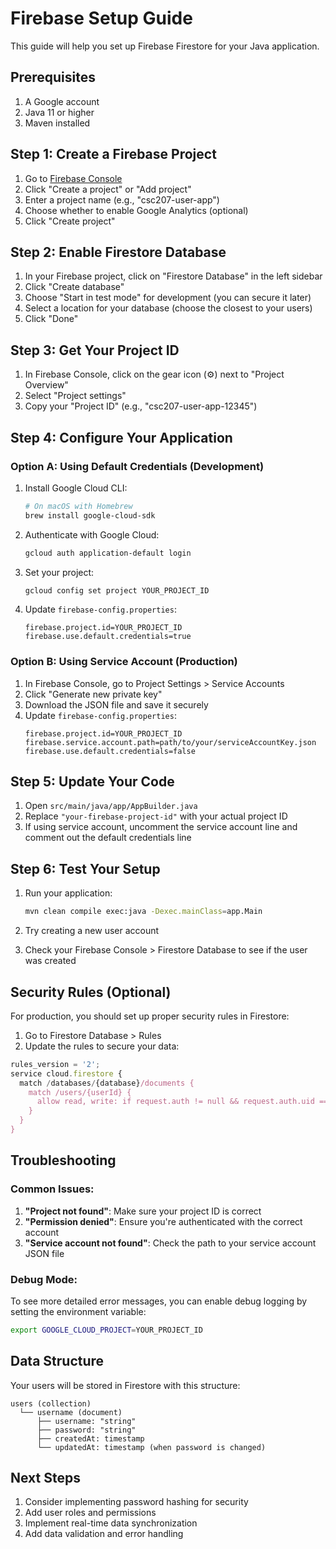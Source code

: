 # Firebase Setup Guide

This guide will help you set up Firebase Firestore for your Java application.

## Prerequisites

1. A Google account
2. Java 11 or higher
3. Maven installed

## Step 1: Create a Firebase Project

1. Go to [Firebase Console](https://console.firebase.google.com/)
2. Click "Create a project" or "Add project"
3. Enter a project name (e.g., "csc207-user-app")
4. Choose whether to enable Google Analytics (optional)
5. Click "Create project"

## Step 2: Enable Firestore Database

1. In your Firebase project, click on "Firestore Database" in the left sidebar
2. Click "Create database"
3. Choose "Start in test mode" for development (you can secure it later)
4. Select a location for your database (choose the closest to your users)
5. Click "Done"

## Step 3: Get Your Project ID

1. In Firebase Console, click on the gear icon (⚙️) next to "Project Overview"
2. Select "Project settings"
3. Copy your "Project ID" (e.g., "csc207-user-app-12345")

## Step 4: Configure Your Application

### Option A: Using Default Credentials (Development)

1. Install Google Cloud CLI:
   ```bash
   # On macOS with Homebrew
   brew install google-cloud-sdk
   ```

2. Authenticate with Google Cloud:
   ```bash
   gcloud auth application-default login
   ```

3. Set your project:
   ```bash
   gcloud config set project YOUR_PROJECT_ID
   ```

4. Update `firebase-config.properties`:
   ```properties
   firebase.project.id=YOUR_PROJECT_ID
   firebase.use.default.credentials=true
   ```

### Option B: Using Service Account (Production)

1. In Firebase Console, go to Project Settings > Service Accounts
2. Click "Generate new private key"
3. Download the JSON file and save it securely
4. Update `firebase-config.properties`:
   ```properties
   firebase.project.id=YOUR_PROJECT_ID
   firebase.service.account.path=path/to/your/serviceAccountKey.json
   firebase.use.default.credentials=false
   ```

## Step 5: Update Your Code

1. Open `src/main/java/app/AppBuilder.java`
2. Replace `"your-firebase-project-id"` with your actual project ID
3. If using service account, uncomment the service account line and comment out the default credentials line

## Step 6: Test Your Setup

1. Run your application:
   ```bash
   mvn clean compile exec:java -Dexec.mainClass=app.Main
   ```

2. Try creating a new user account
3. Check your Firebase Console > Firestore Database to see if the user was created

## Security Rules (Optional)

For production, you should set up proper security rules in Firestore:

1. Go to Firestore Database > Rules
2. Update the rules to secure your data:

```javascript
rules_version = '2';
service cloud.firestore {
  match /databases/{database}/documents {
    match /users/{userId} {
      allow read, write: if request.auth != null && request.auth.uid == userId;
    }
  }
}
```

## Troubleshooting

### Common Issues:

1. **"Project not found"**: Make sure your project ID is correct
2. **"Permission denied"**: Ensure you're authenticated with the correct account
3. **"Service account not found"**: Check the path to your service account JSON file

### Debug Mode:

To see more detailed error messages, you can enable debug logging by setting the environment variable:
```bash
export GOOGLE_CLOUD_PROJECT=YOUR_PROJECT_ID
```

## Data Structure

Your users will be stored in Firestore with this structure:
```
users (collection)
  └── username (document)
      ├── username: "string"
      ├── password: "string"
      ├── createdAt: timestamp
      └── updatedAt: timestamp (when password is changed)
```

## Next Steps

1. Consider implementing password hashing for security
2. Add user roles and permissions
3. Implement real-time data synchronization
4. Add data validation and error handling 